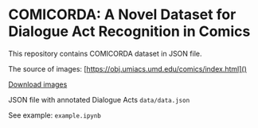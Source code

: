# COMICORDA: A Novel Dataset for Dialogue Act Recognition in Comics

This repository contains COMICORDA dataset in JSON file.

The source of images: [https://obj.umiacs.umd.edu/comics/index.html]()

[Download images](https://obj.umiacs.umd.edu/comics/raw_panel_images.tar.gz)

JSON file with annotated Dialogue Acts `data/data.json`

See example: `example.ipynb`